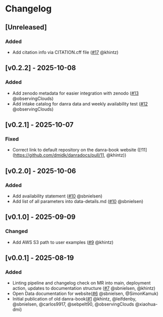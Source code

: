 # Changelog

## [Unreleased]
### Added
- Add citation info via CITATION.cff file ([#17](https://github.com/dmidk/danradocs/pull/17) @khintz)

## [v0.2.2] - 2025-10-08
### Added
- Add zenodo metadata for easier integration with zenodo ([#13](https://github.com/dmidk/danradocs/pull/13) @observingClouds)
- Add intake catalog for danra data and weekly availability test ([#12](https://github.com/dmidk/danradocs/pull/12) @observingClouds)

## [v0.2.1] - 2025-10-07
### Fixed
- Correct link to default repository on the danra-book website ([!11](https://github.com/dmidk/danradocs/pull/11, @khintz))

## [v0.2.0] - 2025-10-06
### Added
- Add availability statement ([#10](https://github.com/dmidk/danradocs/pull/10) @sbnielsen)
- Add list of all parameters into data-details.md ([#10](https://github.com/dmidk/danradocs/pull/10) @sbnielsen)

## [v0.1.0] - 2025-09-09
### Changed
- Add AWS S3 path to user examples ([#9](https://github.com/dmidk/danradocs/pull/9) @khintz)

## [v0.0.1] - 2025-08-19
### Added
 - Linting pipeline and changelog check on MR into main, deployment action, updates to documentation structure ([#7](https://github.com/dmidk/danradocs/pull/7) @sbnielsen, @khintz)
 - Open Data documentation for website([#6](https://github.com/dmidk/danradocs/pull/6) @sbnielsen, @SimonKamuk)
 - Initial publication of old danra-book([#1](https://github.com/dmidk/danradocs/pull/1) @khintz, @leifdenby, @sbnielsen, @carlos9917, @sebpelt90, @observingClouds @xiaohua-dmi)
